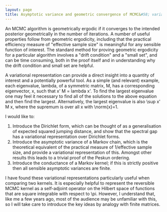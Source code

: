 ```yaml
---
layout: page
title: Asymptotic variance and geometric convergence of MCMC&#58; variational representations
---
```


An MCMC algorithm is geometrically ergodic if it converges to the intended posterior geometrically in the number of iterations. A number of useful properties follow from geometric ergodicity, including that the practical efficiency measure of "effective sample size" is meaningful for any sensible function of interest. The standard method for proving geometric ergodicity for a particular algorithm involves a "drift condition" and a "small set", and can be time consuming, both in the proof itself and in understanding why the drift condition and small set are helpful.

A variational representation can provide a direct insight into a quantity of interest and a potentially powerful tool. As a simple (and relevant) example, each eigenvalue, lambda, of a symmetric matrix, M, has a corresponding eigenvector, x, such that x' M = lambda x'. To find the largest eigenvalue one may feel it necessary to find all of the solutions to the above equation and then find the largest. Alternatively, the largest eigenvalue is also \sup x' M x, where the supremum is over all x with \norm{x}=1.

I would like to:
1. Introduce the Dirichlet form, which can be thought of as a generalisation of expected squared jumping distance, and show that the spectral gap has a variational representation over Dirichlet forms.  
2. Introduce the asymptotic variance of a Markov chain, which is the theoretical equivalent of the practical measure of 1/effective sample size, and provide a variational representation of this. Amongst other results this leads to a trivial proof of the Peskun ordering.
3. Introduce the conductance of a Markov kernel; if this is strictly positive then all sensible asymptotic variances are finite.

I have found these  variational representations particularly useful when comparing two kernels. It is especially helpful to represent the reversible MCMC kernel as a self-adjoint operator on the Hilbert space of functions that are square integrable with respect to \pi. However, I understand that, like me a few years ago, most of the audience may be unfamiliar with this, so I will take care to introduce the key ideas by analogy with finite matrices. 
